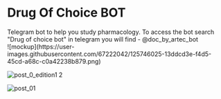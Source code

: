 <p align="center">

<h1> Drug Of Choice BOT </h1>
Telegram bot to help you study pharmacology. To access the bot search "Drug of choice bot" in telegram you will find - @doc_by_artec_bot
<br>
![mockup](https://user-images.githubusercontent.com/67222042/125746025-13ddcd3e-f4d5-45cd-a68c-c0a42238b879.png)

![post_0_edition1 2](https://user-images.githubusercontent.com/67222042/125747407-973a1abf-735b-4599-b7a7-13ceded11327.png)

![post_01](https://user-images.githubusercontent.com/67222042/125746038-753f7396-17b7-49e6-abd6-5c4f322d0af9.png)
 </p>
